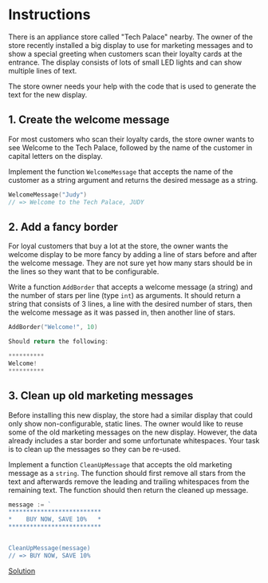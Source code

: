 # Instructions

There is an appliance store called "Tech Palace" nearby. The owner of the store recently installed a big display to use for marketing messages and to show a special greeting when customers scan their loyalty cards at the entrance. The display consists of lots of small LED lights and can show multiple lines of text.

The store owner needs your help with the code that is used to generate the text for the new display.

## 1. Create the welcome message

For most customers who scan their loyalty cards, the store owner wants to see Welcome to the Tech Palace, followed by the name of the customer in capital letters on the display.

Implement the function `WelcomeMessage` that accepts the name of the customer as a string argument and returns the desired message as a string.

```go
WelcomeMessage("Judy")
// => Welcome to the Tech Palace, JUDY
```

## 2. Add a fancy border

For loyal customers that buy a lot at the store, the owner wants the welcome display to be more fancy by adding a line of stars before and after the welcome message. They are not sure yet how many stars should be in the lines so they want that to be configurable.

Write a function `AddBorder` that accepts a welcome message (a string) and the number of stars per line (type `int`) as arguments. It should return a string that consists of 3 lines, a line with the desired number of stars, then the welcome message as it was passed in, then another line of stars.

```go
AddBorder("Welcome!", 10)

Should return the following:
```

```go
**********
Welcome!
**********
```

## 3. Clean up old marketing messages

Before installing this new display, the store had a similar display that could only show non-configurable, static lines. The owner would like to reuse some of the old marketing messages on the new display. However, the data already includes a star border and some unfortunate whitespaces. Your task is to clean up the messages so they can be re-used.

Implement a function `CleanUpMessage` that accepts the old marketing message as a `string`. The function should first remove all stars from the text and afterwards remove the leading and trailing whitespaces from the remaining text. The function should then return the cleaned up message.

```go
message := `
**************************
*    BUY NOW, SAVE 10%   *
**************************


CleanUpMessage(message)
// => BUY NOW, SAVE 10%
```

[Solution]()